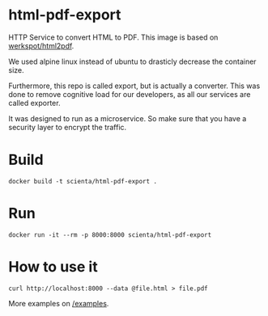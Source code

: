 # html-pdf-export
HTTP Service to convert HTML to PDF. This image is based on [werkspot/html2pdf](https://github.com/Werkspot/html2pdf).

We used alpine linux instead of ubuntu to drasticly decrease the container size.

Furthermore, this repo is called export, but is actually a converter. This was done to remove cognitive load for our developers, as all our services are called exporter.

It was designed to run as a microservice. So make sure that you have a security layer to encrypt the traffic.

# Build
```
docker build -t scienta/html-pdf-export .
```

# Run
```
docker run -it --rm -p 8000:8000 scienta/html-pdf-export
```

# How to use it
```
curl http://localhost:8000 --data @file.html > file.pdf
```
More examples on [/examples](/examples).
